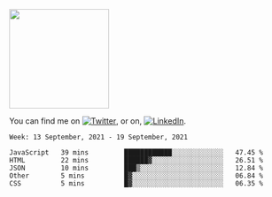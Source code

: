 <!-- ![visitors](https://visitor-badge.glitch.me/badge?page_id=page.id) -->

<img height="180em" src="https://github-readme-stats.vercel.app/api?username=alihernandez&show_icons=true&hide_border=true&&count_private=true&include_all_commits=true" />

<!-- Actual text -->

You can find me on [![Twitter][1.2]][1], or on, [![LinkedIn][2.2]][2].

<!-- Icons -->

[1.2]: http://i.imgur.com/wWzX9uB.png (twitter icon without padding)
[2.2]: https://raw.githubusercontent.com/MartinHeinz/MartinHeinz/master/linkedin-3-16.png (LinkedIn icon without padding)

<!-- Links to your social media accounts -->

[1]: https://twitter.com/phantomramen
[2]: https://www.linkedin.com/in/ali-hernandez-96b1b71a9/

<!--START_SECTION:waka-->
```text
Week: 13 September, 2021 - 19 September, 2021

JavaScript   39 mins         ████████████░░░░░░░░░░░░░   47.45 % 
HTML         22 mins         ██████▓░░░░░░░░░░░░░░░░░░   26.51 % 
JSON         10 mins         ███▒░░░░░░░░░░░░░░░░░░░░░   12.84 % 
Other        5 mins          █▓░░░░░░░░░░░░░░░░░░░░░░░   06.84 % 
CSS          5 mins          █▓░░░░░░░░░░░░░░░░░░░░░░░   06.35 % 
```
<!--END_SECTION:waka-->
